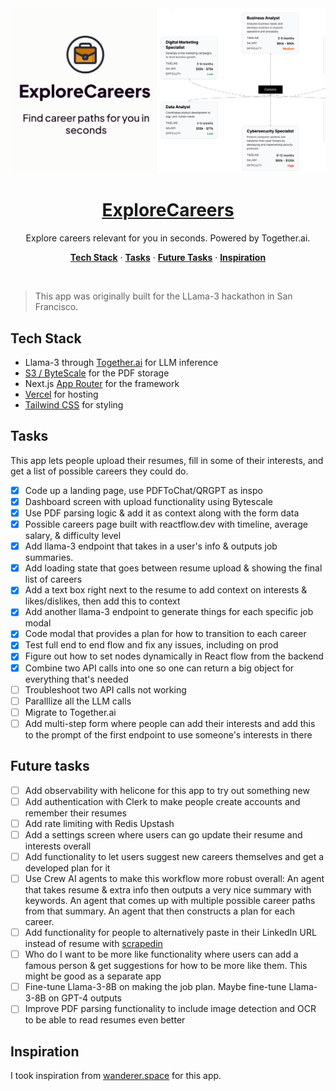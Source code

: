 <a href="https://www.explorecareers.io">
  <img alt="Explore Careers." src="./public/og-image.png">
  <h1 align="center">ExploreCareers</h1>
</a>

<p align="center">
  Explore careers relevant for you in seconds. Powered by Together.ai.
</p>

<p align="center">
  <a href="#tech-stack"><strong>Tech Stack</strong></a> ·
  <a href="#tasks"><strong>Tasks</strong></a> ·
  <a href="#future-tasks"><strong>Future Tasks</strong></a> ·
    <a href="#inspiration"><strong>Inspiration</strong></a>
</p>
<br/>

> This app was originally built for the LLama-3 hackathon in San Francisco.

## Tech Stack

- Llama-3 through [Together.ai](https://together.ai/) for LLM inference
- [S3 / ByteScale](https://www.bytescale.com/) for the PDF storage
- Next.js [App Router](https://nextjs.org/docs/app) for the framework
- [Vercel](https://vercel.com/) for hosting
- [Tailwind CSS](https://tailwindcss.com/) for styling

## Tasks

This app lets people upload their resumes, fill in some of their interests, and get a list of possible careers they could do.

- [x] Code up a landing page, use PDFToChat/QRGPT as inspo
- [x] Dashboard screen with upload functionality using Bytescale
- [x] Use PDF parsing logic & add it as context along with the form data
- [x] Possible careers page built with reactflow.dev with timeline, average salary, & difficulty level
- [x] Add llama-3 endpoint that takes in a user's info & outputs job summaries.
- [x] Add loading state that goes between resume upload & showing the final list of careers
- [x] Add a text box right next to the resume to add context on interests & likes/dislikes, then add this to context
- [x] Add another llama-3 endpoint to generate things for each specific job modal
- [x] Code modal that provides a plan for how to transition to each career
- [x] Test full end to end flow and fix any issues, including on prod
- [x] Figure out how to set nodes dynamically in React flow from the backend
- [x] Combine two API calls into one so one can return a big object for everything that's needed
- [ ] Troubleshoot two API calls not working
- [ ] Paralllize all the LLM calls
- [ ] Migrate to Together.ai
- [ ] Add multi-step form where people can add their interests and add this to the prompt of the first endpoint to use someone's interests in there

## Future tasks

- [ ] Add observability with helicone for this app to try out something new
- [ ] Add authentication with Clerk to make people create accounts and remember their resumes
- [ ] Add rate limiting with Redis Upstash
- [ ] Add a settings screen where users can go update their resume and interests overall
- [ ] Add functionality to let users suggest new careers themselves and get a developed plan for it
- [ ] Use Crew AI agents to make this workflow more robust overall: An agent that takes resume & extra info then outputs a very nice summary with keywords. An agent that comes up with multiple possible career paths from that summary. An agent that then constructs a plan for each career.
- [ ] Add functionality for people to alternatively paste in their LinkedIn URL instead of resume with [scrapedin](https://github.com/linkedtales/scrapedin/tree/master)
- [ ] Who do I want to be more like functionality where users can add a famous person & get suggestions for how to be more like them. This might be good as a separate app
- [ ] Fine-tune Llama-3-8B on making the job plan. Maybe fine-tune Llama-3-8B on GPT-4 outputs
- [ ] Improve PDF parsing functionality to include image detection and OCR to be able to read resumes even better

## Inspiration

I took inspiration from [wanderer.space](https://www.wanderer.space) for this app.
